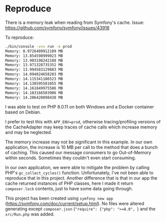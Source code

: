# Reproduce

There is a memory leak when reading from Symfony's cache. Issue: https://github.com/symfony/symfony/issues/43918

To reproduce:

```bash
./bin/console -vvv run -e prod
Memory: 8.9726409912109 MB
Memory: 13.854598999023 MB
Memory: 13.903198242188 MB
Memory: 13.971328735352 MB
Memory: 13.994583129883 MB
Memory: 14.094024658203 MB
Memory: 14.115341186523 MB
Memory: 14.138595581055 MB
Memory: 14.161849975586 MB
Memory: 14.183166503906 MB
Memory: 14.206420898438 MB
```

I was able to test on PHP 8.0.11 on both Windows and a Docker container based on Debian. 

I prefer to test this with `APP_ENV=prod`, otherwise tracing/profiling versions of the CacheAdapter may keep traces of cache calls which increase memory and may be neglected. 

The memory increase may not be significant in this example. In our own application, the increase is 10 MB per call to the method that does a bunch of caching.
This caused our message consumers to go Out-of-Memory within seconds. Sometimes they couldn't even start consuming.

In our own application, we were able to mitigate the problem by calling PHP's `gc_collect_cycles()` function. Unfortunately, I've not been able to reproduce that in this project.
Another difference that is that in our app the cache returned instances of PHP classes, here I made it return `composer.lock` contents, just to have some data going through. 

This project has been created using `symfony new app` (https://symfony.com/doc/current/setup.html).
No files were altered generating except `composer.json` (`"require": {"php": ">=8.0", `) and the `src/Run.php` was added.
